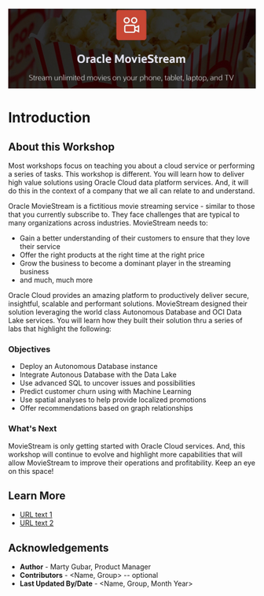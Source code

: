 ![moviestream](images/moviestream.jpeg)
# Introduction

## About this Workshop

Most workshops focus on teaching you about a cloud service or performing a series of tasks.  This workshop is different.  You will learn how to deliver high value solutions using Oracle Cloud data platform services.  And, it will do this in the context of a company that we all can relate to and understand.

Oracle MovieStream is a fictitious movie streaming service - similar to those that you currently subscribe to.  They face challenges that are typical to many organizations across industries. MovieStream needs to:
* Gain a better understanding of their customers to ensure that they love their service  
* Offer the right products at the right time at the right price  
* Grow the business to become a dominant player in the streaming business
* and much, much more

Oracle Cloud provides an amazing platform to productively deliver secure, insightful, scalable and performant solutions. MovieStream designed their solution leveraging the world class Autonomous Database and OCI Data Lake services. You will learn how they built their solution thru a series of labs that highlight the following:

### Objectives
* Deploy an Autonomous Database instance
* Integrate Autonous Database with the Data Lake
* Use advanced SQL to uncover issues and possibilities
* Predict customer churn using with Machine Learning
* Use spatial analyses to help provide localized promotions
* Offer recommendations based on graph relationships

### What's Next
MovieStream is only getting started with Oracle Cloud services.  And, this workshop will continue to evolve and highlight more capabilities that will allow MovieStream to improve their operations and profitability.  Keep an eye on this space!



## Learn More

* [URL text 1](http://docs.oracle.com)
* [URL text 2](http://docs.oracle.com)

## Acknowledgements
* **Author** - Marty Gubar, Product Manager
* **Contributors** -  <Name, Group> -- optional
* **Last Updated By/Date** - <Name, Group, Month Year>
